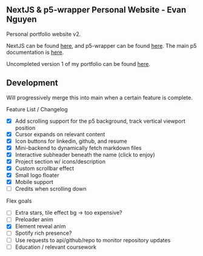 ## NextJS & p5-wrapper Personal Website - Evan Nguyen
Personal portfolio website v2. 

NextJS can be found [here](https://nextjs.org/docs), and p5-wrapper can be found [here](https://github.com/P5-wrapper/react).
The main p5 documentation is [here](https://p5js.org/reference/).

Uncompleted version 1 of my portfolio can be found [here](https://github.com/Sytarno/sytarno.github.io).

## Development
Will progressively merge this into main when a certain feature is complete.

Feature List / Changelog
 - [x] Add scrolling support for the p5 background, track vertical viewport position
 - [x] Cursor expands on relevant content
 - [x] Icon buttons for linkedin, github, and resume
 - [x] Mini-backend to dynamically fetch markdown files
 - [x] Interactive subheader beneath the name (click to enjoy)
 - [x] Project section w/ icons/description
 - [x] Custom scrollbar effect
 - [x] Small logo floater
 - [x] Mobile support
 - [ ] Credits when scrolling down
 
Flex goals
 - [ ] Extra stars, tile effect bg -> too expensive?
 - [ ] Preloader anim
 - [x] Element reveal anim 
 - [ ] Spotify rich presence?
 - [ ] Use requests to api/github/repo to monitor repository updates
 - [ ] Education / relevant coursework
